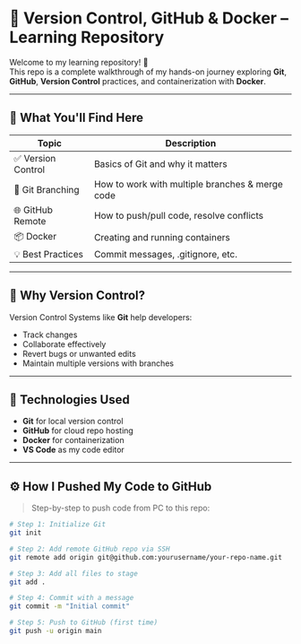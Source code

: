 # 🔄 Version Control, GitHub & Docker – Learning Repository

Welcome to my learning repository! 👋  
This repo is a complete walkthrough of my hands-on journey exploring **Git**, **GitHub**, **Version Control** practices, and containerization with **Docker**.

---

## 📘 What You'll Find Here

| Topic             | Description |
|------------------|-------------|
| ✅ Version Control | Basics of Git and why it matters |
| 🔀 Git Branching   | How to work with multiple branches & merge code |
| 🌐 GitHub Remote  | How to push/pull code, resolve conflicts |
| 📦 Docker         | Creating and running containers |
| 💡 Best Practices | Commit messages, .gitignore, etc. |

---

## 🧠 Why Version Control?

Version Control Systems like **Git** help developers:
- Track changes
- Collaborate effectively
- Revert bugs or unwanted edits
- Maintain multiple versions with branches

---

## 🚀 Technologies Used

- **Git** for local version control
- **GitHub** for cloud repo hosting
- **Docker** for containerization
- **VS Code** as my code editor

---

## ⚙️ How I Pushed My Code to GitHub

> Step-by-step to push code from PC to this repo:

```bash
# Step 1: Initialize Git
git init

# Step 2: Add remote GitHub repo via SSH
git remote add origin git@github.com:yourusername/your-repo-name.git

# Step 3: Add all files to stage
git add .

# Step 4: Commit with a message
git commit -m "Initial commit"

# Step 5: Push to GitHub (first time)
git push -u origin main

